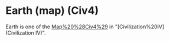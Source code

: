 # Earth (map) (Civ4)

Earth is one of the [Map%20%28Civ4%29](maps) in "[Civilization%20IV](Civilization IV)".